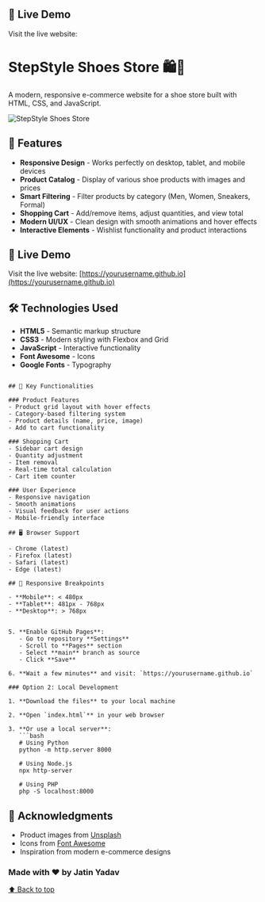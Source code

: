 ## 🚀 Live Demo

Visit the live website: 


# StepStyle Shoes Store 🛍️👟

A modern, responsive e-commerce website for a shoe store built with HTML, CSS, and JavaScript.

![StepStyle Shoes Store](https://images.unsplash.com/photo-1549298916-b41d501d3772?ixlib=rb-4.0.3&ixid=M3wxMjA3fDB8MHxwaG90by1wYWdlfHx8fGVufDB8fHx8fA%3D%3D&auto=format&fit=crop&w=1200&q=80)

## 🌟 Features

- **Responsive Design** - Works perfectly on desktop, tablet, and mobile devices
- **Product Catalog** - Display of various shoe products with images and prices
- **Smart Filtering** - Filter products by category (Men, Women, Sneakers, Formal)
- **Shopping Cart** - Add/remove items, adjust quantities, and view total
- **Modern UI/UX** - Clean design with smooth animations and hover effects
- **Interactive Elements** - Wishlist functionality and product interactions

## 🚀 Live Demo

Visit the live website: [https://yourusername.github.io](https://yourusername.github.io)

## 🛠️ Technologies Used

- **HTML5** - Semantic markup structure
- **CSS3** - Modern styling with Flexbox and Grid
- **JavaScript** - Interactive functionality
- **Font Awesome** - Icons
- **Google Fonts** - Typography


```

## 🎯 Key Functionalities

### Product Features
- Product grid layout with hover effects
- Category-based filtering system
- Product details (name, price, image)
- Add to cart functionality

### Shopping Cart
- Sidebar cart design
- Quantity adjustment
- Item removal
- Real-time total calculation
- Cart item counter

### User Experience
- Responsive navigation
- Smooth animations
- Visual feedback for user actions
- Mobile-friendly interface

## 🖥️ Browser Support

- Chrome (latest)
- Firefox (latest)
- Safari (latest)
- Edge (latest)

## 📱 Responsive Breakpoints

- **Mobile**: < 480px
- **Tablet**: 481px - 768px  
- **Desktop**: > 768px


5. **Enable GitHub Pages**:
   - Go to repository **Settings**
   - Scroll to **Pages** section
   - Select **main** branch as source
   - Click **Save**

6. **Wait a few minutes** and visit: `https://yourusername.github.io`

### Option 2: Local Development

1. **Download the files** to your local machine

2. **Open `index.html`** in your web browser

3. **Or use a local server**:
   ```bash
   # Using Python
   python -m http.server 8000
   
   # Using Node.js
   npx http-server
   
   # Using PHP
   php -S localhost:8000
   ```


## 🙏 Acknowledgments

- Product images from [Unsplash](https://unsplash.com)
- Icons from [Font Awesome](https://fontawesome.com)
- Inspiration from modern e-commerce designs



### Made with ❤️ by Jatin Yadav

[⬆ Back to top](#stepstyle-shoes-store)

</div>
